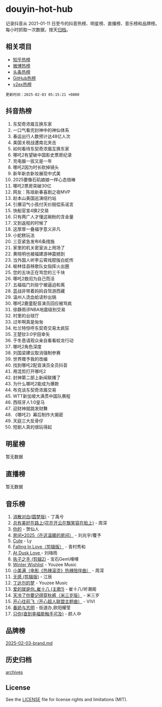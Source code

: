 # douyin-hot-hub

记录抖音从 2021-01-11 日至今的抖音热榜、明星榜、直播榜、音乐榜和品牌榜。每小时抓取一次数据，按天[归档](archives)。

## 相关项目

- [知乎热榜](https://github.com/lonnyzhang423/zhihu-hot-hub)
- [微博热榜](https://github.com/lonnyzhang423/weibo-hot-hub)
- [头条热榜](https://github.com/lonnyzhang423/toutiao-hot-hub)
- [GitHub热榜](https://github.com/lonnyzhang423/github-hot-hub)
- [v2ex热榜](https://github.com/lonnyzhang423/v2ex-hot-hub)


`更新时间：2025-02-03 05:15:21 +0800`

## 抖音热榜

1. 东契奇浓眉互换东家
1. 一口气看完封神中的神仙体系
1. 春运出行人数预计达48亿人次
1. 美国关税战遭南北夹击
1. 如何看待东契奇浓眉互换东家
1. 哪吒2有望破中国影史票房纪录
1. 充电器一拔又是一年
1. 哪吒2因为时长砍掉镜头
1. 新年新衣新妆展现中式美
1. 2025要像石矶娘娘一样心态倍棒
1. 哪吒2票房突破30亿
1. 网友：陈瑶新春喜剧之夜MVP
1. 赵本山美国巡演纽约站
1. 引爆沼气小孩付天价赔偿系谣言
1. 快船官宣4换2交易
1. 只有两广人才懂这碗粉的含金量
1. 又到返程的时候了
1. 这厚厚一叠福字意义非凡
1. 小蛇糕玩法
1. 三亚紧急发布6条措施
1. 家里的机关密室派上用场了
1. 黄晓明也被福建游神震撼到
1. 当外国人听李云霄戏腔版白蛇传
1. 榆林佳县秧歌队女指挥火出圈
1. 您的五块正在骂您的三千块
1. 哪吒2敖闰为自己而活
1. 五福临门刘些宁被逼迫和离
1. 蓝战非带着妈妈自驾游西藏
1. 温州人烫血蛤读秒出锅
1. 哪吒2鹿童配音演员回应被骂疯
1. 徐静雨评NBA地震级别交易
1. 村里的台球厅
1. 过年啊真是匆匆
1. 杜兰特惊呼东契奇交易太疯狂
1. 王楚钦3:0宇田幸矢
1. 于冬恳请观众亲自看看蛟龙行动
1. 哪吒2角色深度
1. 刘国梁建议取消强制参赛
1. 世界赠予我的改编
1. 找到哪吒2配音演员全员抖音
1. 用混剪打开哪吒2
1. 封神第二部上新闻联播了
1. 为什么哪吒2能成为爆款
1. 布克谈东契奇浓眉交易
1. WTT新加坡大满贯中国队赛程
1. 西班牙人1:0皇马
1. 迎财神就跳发财舞
1. 《哪吒2》幕后制作大揭密
1. 天庭三大反骨仔
1. 短剧人真的很玩得起

## 明星榜

暂无数据

## 直播榜

暂无数据

## 音乐榜

1. [消散对白(圆梦版)](https://sf5-hl-cdn-tos.douyinstatic.com/obj/tos-cn-ve-2774/og4jB5I5IizzoZVAAAzWgBMAsMDWoArfwBOiFs) - 丁禹兮
1. [总有美好在路上(花在开云在飘笑容在脸上)](https://sf5-hl-cdn-tos.douyinstatic.com/obj/tos-cn-ve-2774/oU5u7NwtfBIvaNhoQBszOvAlRiAoiWAVVyBMq4) - 周深
1. [你的](https://sf5-hl-cdn-tos.douyinstatic.com/obj/tos-cn-ve-2774/oYuIeKf42jB7sEV6B2upMdpYAgfrQWj0FeRegh) - 贺仙人
1. [房间•2025（在这温暖的房间）](https://sf5-hl-cdn-tos.douyinstatic.com/obj/tos-cn-ve-2774/oMzJcnT8BgIetASeBfwfEeBQVNfACiCifhfZP7g) - 刘兆宇/覆予
1. [Cute](https://sf5-hl-cdn-tos.douyinstatic.com/obj/tos-cn-ve-2774/o4IbIzHWKAAB4wsS5qMBRiiAlEBGTpQRNfFvuo) - Ly
1. [Falling In Love（剪辑版）](https://sf5-hl-cdn-tos.douyinstatic.com/obj/tos-cn-ve-2774/o8ajpA8zzgBPahbBIO8AcKGBLJezFCRd1wfP9f) - 青村秀和
1. [ At Dusk  Love ](https://sf5-hl-cdn-tos.douyinstatic.com/obj/tos-cn-ve-2774/o8CrpCf5CaYgI4ZrtQgMQAFEfuGqNnRSDQAPBc) - 刘嗨雨
1. [执子之手 (剪辑2)](https://sf6-cdn-tos.douyinstatic.com/obj/tos-cn-ve-2774/oUoZLQjCc31XzqsBnBQUNgeKtYPBcgbFDwtfcu) - 宝石Gem\哩哩
1. [Winter Wishlist](https://sf5-hl-cdn-tos.douyinstatic.com/obj/tos-cn-ve-2774/oIIgUOeamCFCVAzxN6MFRLIBlLGpUqQxeeHrLE) - Youzee Music
1. [小美满（电影《热辣滚烫》热辣陪伴曲）](https://sf5-hl-cdn-tos.douyinstatic.com/obj/tos-cn-ve-2774/o0GAn2lSgfZIDUgtevCGDQYnFg4CwnrBaxbTZL) - 周深
1. [无感 (剪辑版)](https://sf5-hl-cdn-tos.douyinstatic.com/obj/tos-cn-ve-2774/o0eIsUzJBDlQaQFC5OFlgbMEZC1TFYBftOBn6p) - 江辰
1. [丁达尔的梦](https://sf5-hl-cdn-tos.douyinstatic.com/obj/tos-cn-ve-2774/oMU3WirUZBVQkAC9ccG5P2IQirziZM2RTInUY) - Youzee Music
1. [爱的就是你_崔十八 (主歌1)](https://sf5-hl-cdn-tos.douyinstatic.com/obj/tos-cn-ve-2774/oI5BO5DhFZ6UTcNCnZaOCBLtZ7WIMQGfgnXf5E) - 崔十八/听潮阁
1. [天冷了你要记得穿秋裤（米三岁版）](https://sf5-hl-cdn-tos.douyinstatic.com/obj/tos-cn-ve-2774/oQlIwVIDWiZ6BQilAorS7MA0AgCkQDvcZAdm1) - 米三岁
1. [开心往前飞（开心超人联盟主题曲）](https://sf5-hl-cdn-tos.douyinstatic.com/obj/tos-cn-ve-2774/9d8fb7c82cf1421fb93a9fe925275e0a) - VIVI
1. [春娇与志明](https://sf5-hl-cdn-tos.douyinstatic.com/obj/tos-cn-ve-2774/e530d8fceb7044b39707d7f9ff54add1) - 街道办,欧阳耀莹
1. [只你(直到幸福能触手可及)](https://sf5-hl-cdn-tos.douyinstatic.com/obj/tos-cn-ve-2774/o0lBkRDzFTeaVSUz3ZZSCBVtZ5DIMQGfgmEAuE) - 颜人中

## 品牌榜

[2025-02-03-brand.md](archives/2025-02-03-brand.md)

## 历史归档

[archives](archives)

## License

See the [LICENSE](LICENSE) file for license rights and limitations (MIT).
